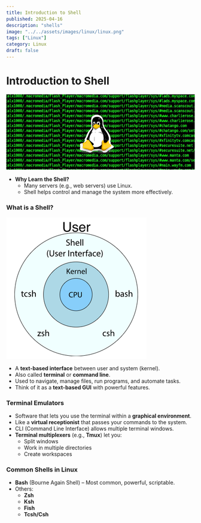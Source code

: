 ```yaml
---
title: Introduction to Shell
published: 2025-04-16
description: "shells"
image: "../../assets/images/linux/linux.png"
tags: ["Linux"]
category: Linux
draft: false
---
```

# Introduction to Shell

![alt text](<../../assets/images/linux/Introduction to Shell 1d7d09187080800ba773ea8f4db33093/image.png>)

- **Why Learn the Shell?**
    - Many servers (e.g., web servers) use Linux.
    - Shell helps control and manage the system more effectively.

### **What is a Shell?**

![alt text](<../../assets/images/linux/Introduction to Shell 1d7d09187080800ba773ea8f4db33093/image 1.png>)

- A **text-based interface** between user and system (kernel).
- Also called **terminal** or **command line**.
- Used to navigate, manage files, run programs, and automate tasks.
- Think of it as a **text-based GUI** with powerful features.

### **Terminal Emulators**

- Software that lets you use the terminal within a **graphical environment**.
- Like a **virtual receptionist** that passes your commands to the system.
- CLI (Command Line Interface) allows multiple terminal windows.
- **Terminal multiplexers** (e.g., **Tmux**) let you:
    - Split windows
    - Work in multiple directories
    - Create workspaces

### **Common Shells in Linux**

- **Bash** (Bourne Again Shell) – Most common, powerful, scriptable.
- Others:
    - **Zsh**
    - **Ksh**
    - **Fish**
    - **Tcsh/Csh**
